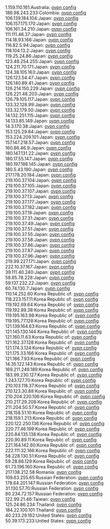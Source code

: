 1.159.110.161:Australia: [ovpn config](vpn/1_159_110_161.ovpn)  
186.98.243.233:Colombia: [ovpn config](vpn/186_98_243_233.ovpn)  
106.139.184.104:Japan: [ovpn config](vpn/106_139_184_104.ovpn)  
106.157.175.170:Japan: [ovpn config](vpn/106_157_175_170.ovpn)  
106.161.34.210:Japan: [ovpn config](vpn/106_161_34_210.ovpn)  
111.111.46.37:Japan: [ovpn config](vpn/111_111_46_37.ovpn)  
114.18.93.166:Japan: [ovpn config](vpn/114_18_93_166.ovpn)  
116.82.5.94:Japan: [ovpn config](vpn/116_82_5_94.ovpn)  
118.104.13.2:Japan: [ovpn config](vpn/118_104_13_2.ovpn)  
119.25.24.86:Japan: [ovpn config](vpn/119_25_24_86.ovpn)  
123.48.254.255:Japan: [ovpn config](vpn/123_48_254_255.ovpn)  
124.211.70.171:Japan: [ovpn config](vpn/124_211_70_171.ovpn)  
124.38.105.163:Japan: [ovpn config](vpn/124_38_105_163.ovpn)  
126.123.54.47:Japan: [ovpn config](vpn/126_123_54_47.ovpn)  
126.140.89.41:Japan: [ovpn config](vpn/126_140_89_41.ovpn)  
126.214.150.229:Japan: [ovpn config](vpn/126_214_150_229.ovpn)  
126.221.48.203:Japan: [ovpn config](vpn/126_221_48_203.ovpn)  
126.79.105.117:Japan: [ovpn config](vpn/126_79_105_117.ovpn)  
133.32.128.99:Japan: [ovpn config](vpn/133_32_128_99.ovpn)  
133.32.179.50:Japan: [ovpn config](vpn/133_32_179_50.ovpn)  
14.132.251.115:Japan: [ovpn config](vpn/14_132_251_115.ovpn)  
14.133.85.149:Japan: [ovpn config](vpn/14_133_85_149.ovpn)  
14.3.170.38:Japan: [ovpn config](vpn/14_3_170_38.ovpn)  
153.125.29.84:Japan: [ovpn config](vpn/153_125_29_84.ovpn)  
153.224.209.101:Japan: [ovpn config](vpn/153_224_209_101.ovpn)  
157.147.218.57:Japan: [ovpn config](vpn/157_147_218_57.ovpn)  
160.86.46.9:Japan: [ovpn config](vpn/160_86_46_9.ovpn)  
180.147.131.22:Japan: [ovpn config](vpn/180_147_131_22.ovpn)  
180.17.55.147:Japan: [ovpn config](vpn/180_17_55_147.ovpn)  
180.197.188.145:Japan: [ovpn config](vpn/180_197_188_145.ovpn)  
180.5.43.190:Japan: [ovpn config](vpn/180_5_43_190.ovpn)  
217.178.20.184:Japan: [ovpn config](vpn/217_178_20_184.ovpn)  
219.100.37.104:Japan: [ovpn config](vpn/219_100_37_104.ovpn)  
219.100.37.105:Japan: [ovpn config](vpn/219_100_37_105.ovpn)  
219.100.37.107:Japan: [ovpn config](vpn/219_100_37_107.ovpn)  
219.100.37.13:Japan: [ovpn config](vpn/219_100_37_13.ovpn)  
219.100.37.177:Japan: [ovpn config](vpn/219_100_37_177.ovpn)  
219.100.37.182:Japan: [ovpn config](vpn/219_100_37_182.ovpn)  
219.100.37.19:Japan: [ovpn config](vpn/219_100_37_19.ovpn)  
219.100.37.31:Japan: [ovpn config](vpn/219_100_37_31.ovpn)  
219.100.37.49:Japan: [ovpn config](vpn/219_100_37_49.ovpn)  
219.100.37.51:Japan: [ovpn config](vpn/219_100_37_51.ovpn)  
219.100.37.55:Japan: [ovpn config](vpn/219_100_37_55.ovpn)  
219.100.37.58:Japan: [ovpn config](vpn/219_100_37_58.ovpn)  
219.100.37.86:Japan: [ovpn config](vpn/219_100_37_86.ovpn)  
219.100.37.87:Japan: [ovpn config](vpn/219_100_37_87.ovpn)  
219.100.37.96:Japan: [ovpn config](vpn/219_100_37_96.ovpn)  
219.99.227.171:Japan: [ovpn config](vpn/219_99_227_171.ovpn)  
222.10.37.167:Japan: [ovpn config](vpn/222_10_37_167.ovpn)  
39.111.40.240:Japan: [ovpn config](vpn/39_111_40_240.ovpn)  
58.85.78.228:Japan: [ovpn config](vpn/58_85_78_228.ovpn)  
59.137.232.22:Japan: [ovpn config](vpn/59_137_232_22.ovpn)  
60.74.130.7:Japan: [ovpn config](vpn/60_74_130_7.ovpn)  
110.14.252.60:Korea Republic of: [ovpn config](vpn/110_14_252_60.ovpn)  
118.223.157.11:Korea Republic of: [ovpn config](vpn/118_223_157_11.ovpn)  
119.192.69.64:Korea Republic of: [ovpn config](vpn/119_192_69_64.ovpn)  
119.192.89.38:Korea Republic of: [ovpn config](vpn/119_192_89_38.ovpn)  
119.195.163.98:Korea Republic of: [ovpn config](vpn/119_195_163_98.ovpn)  
119.195.77.128:Korea Republic of: [ovpn config](vpn/119_195_77_128.ovpn)  
121.139.164.63:Korea Republic of: [ovpn config](vpn/121_139_164_63.ovpn)  
121.145.130.144:Korea Republic of: [ovpn config](vpn/121_145_130_144.ovpn)  
121.160.11.63:Korea Republic of: [ovpn config](vpn/121_160_11_63.ovpn)  
121.162.37.128:Korea Republic of: [ovpn config](vpn/121_162_37_128.ovpn)  
121.174.3.124:Korea Republic of: [ovpn config](vpn/121_174_3_124.ovpn)  
121.175.33.166:Korea Republic of: [ovpn config](vpn/121_175_33_166.ovpn)  
121.186.7.93:Korea Republic of: [ovpn config](vpn/121_186_7_93.ovpn)  
14.35.122.143:Korea Republic of: [ovpn config](vpn/14_35_122_143.ovpn)  
169.211.249.189:Korea Republic of: [ovpn config](vpn/169_211_249_189.ovpn)  
183.99.230.127:Korea Republic of: [ovpn config](vpn/183_99_230_127.ovpn)  
1.243.127.70:Korea Republic of: [ovpn config](vpn/1_243_127_70.ovpn)  
210.103.118.37:Korea Republic of: [ovpn config](vpn/210_103_118_37.ovpn)  
210.123.30.88:Korea Republic of: [ovpn config](vpn/210_123_30_88.ovpn)  
210.204.220.106:Korea Republic of: [ovpn config](vpn/210_204_220_106.ovpn)  
210.217.29.208:Korea Republic of: [ovpn config](vpn/210_217_29_208.ovpn)  
211.204.50.57:Korea Republic of: [ovpn config](vpn/211_204_50_57.ovpn)  
218.158.51.10:Korea Republic of: [ovpn config](vpn/218_158_51_10.ovpn)  
218.159.1.213:Korea Republic of: [ovpn config](vpn/218_159_1_213.ovpn)  
220.122.250.136:Korea Republic of: [ovpn config](vpn/220_122_250_136.ovpn)  
220.77.46.199:Korea Republic of: [ovpn config](vpn/220_77_46_199.ovpn)  
220.84.135.138:Korea Republic of: [ovpn config](vpn/220_84_135_138.ovpn)  
220.90.89.11:Korea Republic of: [ovpn config](vpn/220_90_89_11.ovpn)  
221.164.142.60:Korea Republic of: [ovpn config](vpn/221_164_142_60.ovpn)  
222.111.32.166:Korea Republic of: [ovpn config](vpn/222_111_32_166.ovpn)  
58.228.130.51:Korea Republic of: [ovpn config](vpn/58_228_130_51.ovpn)  
59.28.86.129:Korea Republic of: [ovpn config](vpn/59_28_86_129.ovpn)  
61.73.196.160:Korea Republic of: [ovpn config](vpn/61_73_196_160.ovpn)  
217.138.212.58:Romania: [ovpn config](vpn/217_138_212_58.ovpn)  
109.63.255.65:Russian Federation: [ovpn config](vpn/109_63_255_65.ovpn)  
178.64.201.147:Russian Federation: [ovpn config](vpn/178_64_201_147.ovpn)  
31.130.57.70:Russian Federation: [ovpn config](vpn/31_130_57_70.ovpn)  
80.234.72.157:Russian Federation: [ovpn config](vpn/80_234_72_157.ovpn)  
122.99.21.46:Taiwan: [ovpn config](vpn/122_99_21_46.ovpn)  
125.24.86.234:Thailand: [ovpn config](vpn/125_24_86_234.ovpn)  
184.22.100.101:Thailand: [ovpn config](vpn/184_22_100_101.ovpn)  
40.233.29.162:United States: [ovpn config](vpn/40_233_29_162.ovpn)  
50.39.173.233:United States: [ovpn config](vpn/50_39_173_233.ovpn)  
